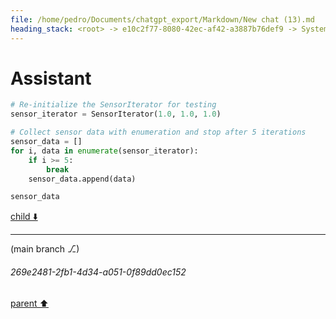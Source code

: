 ```yaml
---
file: /home/pedro/Documents/chatgpt_export/Markdown/New chat (13).md
heading_stack: <root> -> e10c2f77-8080-42ec-af42-a3887b76def9 -> System -> 83d65b0b-2baa-449b-b718-d2b8cc114684 -> System -> aaa2bcea-4758-4eec-8700-5edd0f828f38 -> User -> Goals: -> C Code: -> Python CFFI Code: -> Testing: -> a9dd4a4e-dd38-41a0-8a1c-7cd1ec1322d7 -> Assistant -> aaa2c495-7caa-41da-b556-f4724b700e29 -> User -> 1cea3620-b3b0-4586-a8dd-2b9526fa49a2 -> Assistant -> c4f3cfd4-3397-44d1-ae02-556aa8cae661 -> Assistant -> 7ac5f3e2-8a76-4b15-af32-416bc967f33c -> Tool -> 1d7338c4-6acf-438a-bfc9-476c82af7f1b -> Assistant -> aaa2513e-fdef-4417-a0f2-c4fed9c61ec1 -> User -> 5ae3b56f-c884-4058-bac4-5c437a191366 -> Assistant -> dfd9290e-a703-4e82-bf1c-827935c5ee39 -> Tool -> aaa2cce4-2447-4a98-98f8-eed5632e65c2 -> User -> 15811737-633f-4b11-941e-cebfc0b711ea -> Assistant
---
```

# Assistant

```python
# Re-initialize the SensorIterator for testing
sensor_iterator = SensorIterator(1.0, 1.0, 1.0)

# Collect sensor data with enumeration and stop after 5 iterations
sensor_data = []
for i, data in enumerate(sensor_iterator):
    if i >= 5:
        break
    sensor_data.append(data)

sensor_data
```

[child ⬇️](#269e2481-2fb1-4d34-a051-0f89dd0ec152)

---

(main branch ⎇)
###### 269e2481-2fb1-4d34-a051-0f89dd0ec152
[parent ⬆️](#15811737-633f-4b11-941e-cebfc0b711ea)
